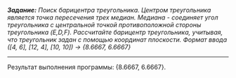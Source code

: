 ***Задание:** Поиск барицентра треугольника. Центром треугольника является точка пересечения трех медиан. Медиана - соединяет угол треугольника с центральной точкой противоположной стороны треугольника (E,D,F). Рассчитайте барицентр треугольника, учитывая, что треугольник задан с помощью координат плоскости. Формат ввода ([4, 6], [12, 4], [10, 10]) → {8.6667, 6.6667}*

---

Результат выполнения программы: {8.6667, 6.6667}.